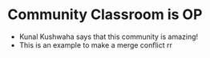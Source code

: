 # Community Classroom is OP

- Kunal Kushwaha says that this community is amazing!
- This is an example to make a merge conflict
rr
